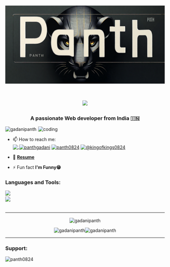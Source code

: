![logo](https://github.com/GadaniPanth/Banner/blob/main/Banner%20(1).png)
<h1 align="center">
    <img src="https://readme-typing-svg.herokuapp.com/?font=Righteous&color=FF0E00&size=35&center=true&vCenter=true&width=800&height=70&duration=4000&lines=Hi+There!+👋;+I'm+Panth+Gadani!;" />
</h1>
<h3 align="center"> A passionate Web developer from India 🇮🇳</h3>

<img align="right" alt="coding" width="400" src="https://github.com/GadaniPanth/Banner/blob/main/eye-12452.gif" style="user-select: none; -webkit-user-select: none; -ms-user-select: none; -moz-user-select: none;">

<p align="left"> <img src="https://komarev.com/ghpvc/?username=gadanipanth&label=Profile%20views&color=0e75b6&style=flat" alt="gadanipanth" /> </p>

- 📫 How to reach me:
  <br/><a href="mailto:gadanipanth@gmail.com" target="blank">
    <img align="center" src="https://img.shields.io/badge/Gmail-333333?style=for-the-badge&logo=gmail&logoColor=red" height="30"/>
  </a>
  <a href="https://linkedin.com/in/panthgadani" target="blank"><img align="center" src="https://raw.githubusercontent.com/rahuldkjain/github-profile-readme-generator/master/src/images/icons/Social/linked-in-alt.svg" alt="panthgadani" height="28" width="40" /></a>
  <a href="https://instagram.com/panth0824" target="blank"><img align="center" src="https://raw.githubusercontent.com/rahuldkjain/github-profile-readme-generator/master/src/images/icons/Social/instagram.svg" alt="panth0824" height="30" width="40" /></a>
  <a href="https://www.youtube.com/c/@kingofkings0824" target="blank"><img align="center" src="https://raw.githubusercontent.com/rahuldkjain/github-profile-readme-generator/master/src/images/icons/Social/youtube.svg" alt="@kingofkings0824" height="34" width="40" /></a>

- 📄 <a href="https://drive.google.com/file/d/1ej1sedL93h3N5nhQa3zIg-H3Xv618r7h/view?usp=sharing">**Resume**</a>

- ⚡ Fun fact **I'm Funny😁**

<h3 align="left">Languages and Tools:</h3>

<div align="left">
    <img src="https://skillicons.dev/icons?i=react,mongodb,expressjs,nodejs,html,css,javascript,bootstrap,tailwind" /><br>
    <img src="https://skillicons.dev/icons?i=vscode,github,git,python,java,django,postman,sqlite,pug" />
</div>
<br>
<hr>
<p align="center"><img align="center" src="https://github-readme-stats-salesp07.vercel.app/api/top-langs/?username=gadanipanth&hide=HTML&langs_count=8&layout=compact&theme=react&border_radius=10&size_weight=0.5&count_weight=0.5&exclude_repo=github-readme-stats" alt="gadanipanth" /></p>
<p align="center"><img align="" src="https://github-readme-streak-stats-salesp07.vercel.app/?user=gadanipanth&count_private=true&theme=react&border_radius=10" width="390" height="150" alt="gadanipanth" /><img align="" src="https://github-readme-stats-salesp07.vercel.app/api?username=gadanipanth&count_private=true&show_icons=true&theme=react&rank_icon=github&border_radius=10" alt="gadanipanth" width="390" height="150" /></p>
<hr>
<h3 align="left">Support:</h3>
<p><a href="https://www.buymeacoffee.com/panth0824"> <img align="left" src="https://cdn.buymeacoffee.com/buttons/v2/default-yellow.png" height="50" width="210" alt="panth0824" /></a></p><br><br>
